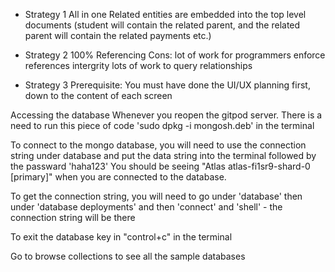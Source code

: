 - Strategy 1
All in one
Related entities are embedded into the top level documents (student will contain the related parent, and the related parent will contain the related payments etc.)

- Strategy 2
100% Referencing
Cons: lot of work for programmers
enforce references intergrity
lots of work to query relationships

- Strategy 3
Prerequisite: You must have done the UI/UX planning first, down to the content of each screen


Accessing the database
Whenever you reopen the gitpod server. There is a need to run this piece of code 'sudo dpkg -i mongosh.deb' in the terminal 

To connect to the mongo database, you will need to use the connection string under database and put the data string into the terminal followed by the passward 'haha123'
You should be seeing "Atlas atlas-fi1sr9-shard-0 [primary]" when you are connected to the database. 

To get the connection string, you will need to go under 'database' then under 'database deployments' and then 'connect' and 'shell' - the connection string will be there

To exit the database key in "control+c" in the terminal

Go to browse collections to see all the sample databases
